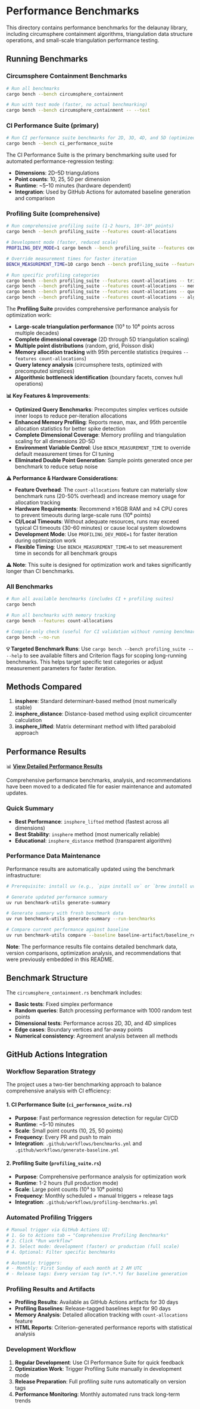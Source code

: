 # Performance Benchmarks

This directory contains performance benchmarks for the delaunay library, including circumsphere containment algorithms,
triangulation data structure operations, and small-scale triangulation performance testing.

## Running Benchmarks

### Circumsphere Containment Benchmarks

```bash
# Run all benchmarks
cargo bench --bench circumsphere_containment

# Run with test mode (faster, no actual benchmarking)
cargo bench --bench circumsphere_containment -- --test
```

### CI Performance Suite (primary)

```bash
# Run CI performance suite benchmarks for 2D, 3D, 4D, and 5D (optimized for CI)
cargo bench --bench ci_performance_suite
```

The CI Performance Suite is the primary benchmarking suite used for automated performance-regression testing:

- **Dimensions**: 2D–5D triangulations
- **Point counts**: 10, 25, 50 per dimension
- **Runtime**: ~5–10 minutes (hardware dependent)
- **Integration**: Used by GitHub Actions for automated baseline generation and comparison

### Profiling Suite (comprehensive)

```bash
# Run comprehensive profiling suite (1-2 hours, 10³-10⁶ points)
cargo bench --bench profiling_suite --features count-allocations

# Development mode (faster, reduced scale)
PROFILING_DEV_MODE=1 cargo bench --bench profiling_suite --features count-allocations

# Override measurement times for faster iteration
BENCH_MEASUREMENT_TIME=10 cargo bench --bench profiling_suite --features count-allocations

# Run specific profiling categories
cargo bench --bench profiling_suite --features count-allocations -- triangulation_scaling
cargo bench --bench profiling_suite --features count-allocations -- memory_profiling
cargo bench --bench profiling_suite --features count-allocations -- query_latency
cargo bench --bench profiling_suite --features count-allocations -- algorithmic_bottlenecks
```

The **Profiling Suite** provides comprehensive performance analysis for optimization work:

- **Large-scale triangulation performance** (10³ to 10⁶ points across multiple decades)
- **Complete dimensional coverage** (2D through 5D triangulation scaling)
- **Multiple point distributions** (random, grid, Poisson disk)
- **Memory allocation tracking** with 95th percentile statistics (requires `--features count-allocations`)
- **Query latency analysis** (circumsphere tests, optimized with precomputed simplices)
- **Algorithmic bottleneck identification** (boundary facets, convex hull operations)

**📊 Key Features & Improvements**:

- **Optimized Query Benchmarks**: Precomputes simplex vertices outside inner loops to reduce per-iteration allocations
- **Enhanced Memory Profiling**: Reports mean, max, and 95th percentile allocation statistics for better spike detection
- **Complete Dimensional Coverage**: Memory profiling and triangulation scaling for all dimensions 2D-5D
- **Environment Variable Control**: Use `BENCH_MEASUREMENT_TIME` to override default measurement times for CI tuning
- **Eliminated Double Point Generation**: Sample points generated once per benchmark to reduce setup noise

**⚠️ Performance & Hardware Considerations**:

- **Feature Overhead**: The `count-allocations` feature can materially slow benchmark runs (20-50% overhead) and increase memory usage for allocation tracking
- **Hardware Requirements**: Recommend ≥16GB RAM and ≥4 CPU cores to prevent timeouts during large-scale runs (10⁶ points)
- **CI/Local Timeouts**: Without adequate resources, runs may exceed typical CI timeouts (30-60 minutes) or cause local system slowdowns
- **Development Mode**: Use `PROFILING_DEV_MODE=1` for faster iteration during optimization work
- **Flexible Timing**: Use `BENCH_MEASUREMENT_TIME=N` to set measurement time in seconds for all benchmark groups

**⚠️ Note**: This suite is designed for optimization work and takes significantly longer than CI benchmarks.

### All Benchmarks

```bash
# Run all available benchmarks (includes CI + profiling suites)
cargo bench

# Run all benchmarks with memory tracking
cargo bench --features count-allocations

# Compile-only check (useful for CI validation without running benchmarks)
cargo bench --no-run
```

**💡 Targeted Benchmark Runs**: Use `cargo bench --bench profiling_suite -- --help` to see available filters and Criterion flags for scoping
long-running benchmarks. This helps target specific test categories or adjust measurement parameters for faster iteration.

## Methods Compared

1. **insphere**: Standard determinant-based method (most numerically stable)
2. **insphere_distance**: Distance-based method using explicit circumcenter calculation
3. **insphere_lifted**: Matrix determinant method with lifted paraboloid approach

## Performance Results

📊 **[View Detailed Performance Results](PERFORMANCE_RESULTS.md)**

Comprehensive performance benchmarks, analysis, and recommendations have been moved to a dedicated file for easier maintenance and automated updates.

### Quick Summary

- **Best Performance**: `insphere_lifted` method (fastest across all dimensions)
- **Best Stability**: `insphere` method (most numerically reliable)
- **Educational**: `insphere_distance` method (transparent algorithm)

### Performance Data Maintenance

Performance results are automatically updated using the benchmark infrastructure:

```bash
# Prerequisite: install uv (e.g., `pipx install uv` or `brew install uv`)

# Generate updated performance summary
uv run benchmark-utils generate-summary

# Generate summary with fresh benchmark data
uv run benchmark-utils generate-summary --run-benchmarks

# Compare current performance against baseline
uv run benchmark-utils compare --baseline baseline-artifact/baseline_results.txt
```

**Note**: The performance results file contains detailed benchmark data, version comparisons,
optimization analysis, and recommendations that were previously embedded in this README.

## Benchmark Structure

The `circumsphere_containment.rs` benchmark includes:

- **Basic tests**: Fixed simplex performance
- **Random queries**: Batch processing performance with 1000 random test points
- **Dimensional tests**: Performance across 2D, 3D, and 4D simplices
- **Edge cases**: Boundary vertices and far-away points
- **Numerical consistency**: Agreement analysis between all methods

## GitHub Actions Integration

### Workflow Separation Strategy

The project uses a two-tier benchmarking approach to balance comprehensive analysis with CI efficiency:

#### 1. **CI Performance Suite** (`ci_performance_suite.rs`)

- **Purpose**: Fast performance regression detection for regular CI/CD
- **Runtime**: ~5-10 minutes
- **Scale**: Small point counts (10, 25, 50 points)
- **Frequency**: Every PR and push to main
- **Integration**: `.github/workflows/benchmarks.yml` and `.github/workflows/generate-baseline.yml`

#### 2. **Profiling Suite** (`profiling_suite.rs`)

- **Purpose**: Comprehensive performance analysis for optimization work
- **Runtime**: 1-2 hours (full production mode)
- **Scale**: Large point counts (10³ to 10⁶ points)
- **Frequency**: Monthly scheduled + manual triggers + release tags
- **Integration**: `.github/workflows/profiling-benchmarks.yml`

### Automated Profiling Triggers

```bash
# Manual trigger via GitHub Actions UI:
# 1. Go to Actions tab → "Comprehensive Profiling Benchmarks"
# 2. Click "Run workflow" 
# 3. Select mode: development (faster) or production (full scale)
# 4. Optional: Filter specific benchmarks

# Automatic triggers:
# - Monthly: First Sunday of each month at 2 AM UTC  
# - Release tags: Every version tag (v*.*.*) for baseline generation
```

### Profiling Results and Artifacts

- **Profiling Results**: Available as GitHub Actions artifacts for 30 days
- **Profiling Baselines**: Release-tagged baselines kept for 90 days
- **Memory Analysis**: Detailed allocation tracking with `count-allocations` feature
- **HTML Reports**: Criterion-generated performance reports with statistical analysis

### Development Workflow

1. **Regular Development**: Use CI Performance Suite for quick feedback
2. **Optimization Work**: Trigger Profiling Suite manually in development mode
3. **Release Preparation**: Full profiling suite runs automatically on version tags
4. **Performance Monitoring**: Monthly automated runs track long-term trends
